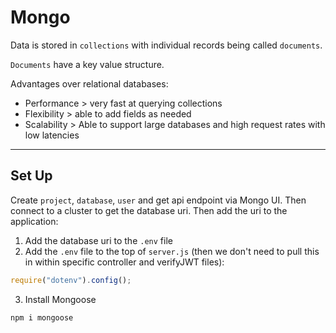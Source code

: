 # Mongo

Data is stored in `collections` with individual records being called `documents`.

`Documents` have a key value structure.

Advantages over relational databases:

- Performance > very fast at querying collections
- Flexibility > able to add fields as needed
- Scalability > Able to support large databases and high request rates with low latencies

---

## Set Up

Create `project`, `database`, `user` and get api endpoint via Mongo UI. Then connect to a cluster to get the database uri. Then add the uri to the application:

1. Add the database uri to the `.env` file
2. Add the `.env` file to the top of `server.js` (then we don't need to pull this in within specific controller and verifyJWT files):

```js
require("dotenv").config();
```

3. Install Mongoose

```
npm i mongoose
```
